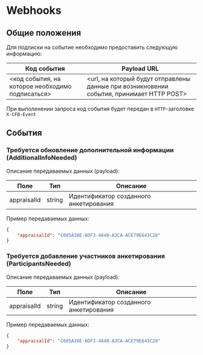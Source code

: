 # Webhooks

## Общие положения

Для подписки на событие необходимо предоставить следующую информацию:

|Код события|Payload URL|
|----|--------|
|<код события, на которое необходимо подписаться>|<url, на который будут отправлены данные при возникновении события, принимает HTTP POST>|

При выполенении запроса код события будет передан в `HTTP`-заголовке `X-CFB-Event`

## События

### Требуется обновление дополнительной информации (AdditionalInfoNeeded)

Описание передаваемых данных (payload):

|Поле|Тип|Описание|
|----|--------|------------|
|appraisalId|string|Идентификатор созданного анкетирования|

Пример передаваемых данных:

```json
{
    "appraisalId": "C605A38E-6DF3-4840-A3CA-ACE79E643C28"
}
```

### Требуется добавление участников анкетирования (ParticipantsNeeded)

Описание передаваемых данных (payload):

|Поле|Тип|Описание|
|----|--------|------------|
|appraisalId|string|Идентификатор созданного анкетирования|

Пример передаваемых данных:

```json
{
    "appraisalId": "C605A38E-6DF3-4840-A3CA-ACE79E643C28"
}
```
